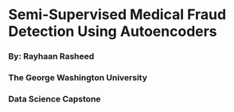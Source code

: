 # Semi-Supervised Medical Fraud Detection Using Autoencoders
### By: Rayhaan Rasheed
### The George Washington University
### Data Science Capstone

